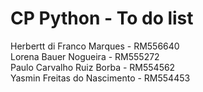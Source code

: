 # CP Python - To do list
Herbertt di Franco Marques - RM556640  
Lorena Bauer Nogueira - RM555272  
Paulo Carvalho Ruiz Borba - RM554562  
Yasmin Freitas do Nascimento - RM554453
